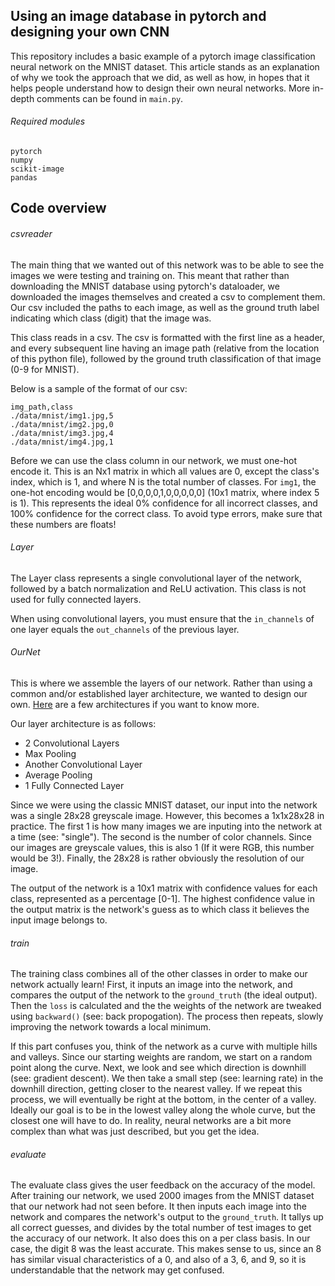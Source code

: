 ## Using an image database in pytorch and designing your own CNN
This repository includes a basic example of a pytorch image classification neural network on the MNIST dataset. This article stands as an explanation of why we took the approach that we did, as well as how, in hopes that it helps people understand how to design their own neural networks. More in-depth comments can be found in `main.py`.

###### Required modules
```
pytorch
numpy
scikit-image
pandas
```

## Code overview

###### csvreader
The main thing that we wanted out of this network was to be able to see the images we were testing and training on. This meant that rather than downloading the MNIST database using pytorch's dataloader, we downloaded the images themselves and created a csv to complement them. Our csv included the paths to each image, as well as the ground truth label indicating which class (digit) that the image was.

This class reads in a csv. The csv is formatted with the first line as a header, and every subsequent line having an image path (relative from the location of this python file), followed by the ground truth classification of that image (0-9 for MNIST).

Below is a sample of the format of our csv:
```
img_path,class
./data/mnist/img1.jpg,5
./data/mnist/img2.jpg,0
./data/mnist/img3.jpg,4
./data/mnist/img4.jpg,1
```
Before we can use the class column in our network, we must one-hot encode it. This is an Nx1 matrix in which all values are 0, except the class's index, which is 1, and where N is the total number of classes. For `img1`, the one-hot encoding would be [0,0,0,0,1,0,0,0,0,0] (10x1 matrix, where index 5 is 1). This represents the ideal 0% confidence for all incorrect classes, and 100% confidence for the correct class. To avoid type errors, make sure that these numbers are floats!

###### Layer
The Layer class represents a single convolutional layer of the network, followed by a batch normalization and ReLU activation. This class is not used for fully connected layers.

When using convolutional layers, you must ensure that the `in_channels` of one layer equals the `out_channels` of the previous layer.

###### OurNet
This is where we assemble the layers of our network. Rather than using a common and/or established layer architecture, we wanted to design our own. [Here](https://towardsdatascience.com/neural-network-architectures-156e5bad51ba) are a few architectures if you want to know more.

Our layer architecture is as follows:
- 2 Convolutional Layers
- Max Pooling
- Another Convolutional Layer
- Average Pooling
- 1 Fully Connected Layer

Since we were using the classic MNIST dataset, our input into the network was a single 28x28 greyscale image. However, this becomes a 1x1x28x28 in practice. The first 1 is how many images we are inputing into the network at a time (see: "single"). The second is the number of color channels. Since our images are greyscale values, this is also 1 (If it were RGB, this number would be 3!). Finally, the 28x28 is rather obviously the resolution of our image.

The output of the network is a 10x1 matrix with confidence values for each class, represented as a percentage [0-1]. The highest confidence value in the output matrix is the network's guess as to which class it believes the input image belongs to.

###### train
The training class combines all of the other classes in order to make our network actually learn! First, it inputs an image into the network, and compares the output of the network to the `ground_truth` (the ideal output). Then the `loss` is calculated and the the weights of the network are tweaked using `backward()` (see: back propogation). The process then repeats, slowly improving the network towards a local minimum.

If this part confuses you, think of the network as a curve with multiple hills and valleys. Since our starting weights are random, we start on a random point along the curve. Next, we look and see which direction is downhill (see: gradient descent). We then take a small step (see: learning rate) in the downhill direction, getting closer to the nearest valley. If we repeat this process, we will eventually be right at the bottom, in the center of a valley. Ideally our goal is to be in the lowest valley along the whole curve, but the closest one will have to do. In reality, neural networks are a bit more complex than what was just described, but you get the idea.

###### evaluate
The evaluate class gives the user feedback on the accuracy of the model. After training our network, we used 2000 images from the MNIST dataset that our network had not seen before. It then inputs each image into the network and compares the network's output to the `ground_truth`. It tallys up all correct guesses, and divides by the total number of test images to get the accuracy of our network. It also does this on a per class basis. In our case, the digit 8 was the least accurate. This makes sense to us, since an 8 has similar visual characteristics of a 0, and also of a 3, 6, and 9, so it is understandable that the network may get confused.

